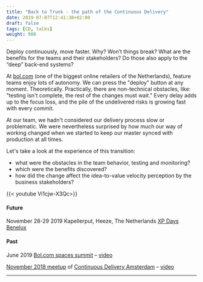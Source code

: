 ```yaml
---
title: "Back to Trunk - the path of the Continuous Delivery"
date: 2019-07-07T12:41:38+02:00
draft: false
tags: [CD, talks]
weight: 900
---
```


Deploy continuously, move faster. Why? Won’t things break? What are the benefits for the teams and their stakeholders? Do those also apply to the “deep” back-end systems?

At [bol.com](https://bol.com) (one of the biggest online retailers of the Netherlands), feature teams enjoy lots of autonomy. We can press the "deploy" button at any moment. Theoretically. Practically, there are non-technical obstacles, like: "testing isn't complete, the rest of the changes must wait." Every delay adds up to the focus loss, and the pile of the undelivered risks is growing fast with every commit.  

At our team, we hadn't considered our delivery process slow or problematic. We were nevertheless surprised by how much our way of working changed when we started to keep our master synced with production at all times.

Let's take a look at the experience of this transition: 

- what were the obstacles in the team behavior, testing and monitoring? 
- which were the benefits discovered? 
- how did the change affect the idea-to-value velocity perception by the business stakeholders?

{{< youtube Vi1cjw-X3Qc>}}

#### Future

November 28-29 2019 Kapellerput, Heeze, The Netherlands [XP Days Benelux](https://www.xpday.nl/friday2019/#session_777)

#### Past

June 2019 [Bol.com spaces summit](https://spacessummit.bol.com/talks.html#quickie-mykola) – [video](https://www.youtube.com/watch?v=Vi1cjw-X3Qc&list=PLXL-0W_fYXynhNcz9hpL0Ziux3n4ftzvw&index=5&t=1s)

[November 2018 meetup](https://www.meetup.com/Continuous-Delivery-Amsterdam/events/251583518/) of [Continuous Delivery Amsterdam](https://www.meetup.com/Continuous-Delivery-Amsterdam) – [video](https://www.youtube.com/watch?v=SLv2DHBZNmQ&list=PLXL-0W_fYXynhNcz9hpL0Ziux3n4ftzvw&index=3)

---